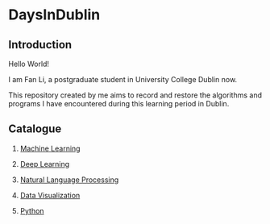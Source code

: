# DaysInDublin

## Introduction
Hello World!

I am Fan Li, a postgraduate student in University College Dublin now.

This repository created by me aims to record and restore the algorithms and programs I have encountered during this learning period in Dublin.


## Catalogue
1. [Machine Learning](https://github.com/fanlidublin/DaysInDublin/tree/master/Machine%20Learning)

2. [Deep Learning](https://github.com/fanlidublin/DaysInDublin/tree/master/Deep%20Learning)

3. [Natural Language Processing](https://github.com/fanlidublin/DaysInDublin/tree/master/Natural%20Language%20Processing)

4. [Data Visualization](https://github.com/fanlidublin/DaysInDublin/tree/master/Visualization_d3_js)

5. [Python](https://github.com/fanlidublin/DaysInDublin/tree/master/Python)
